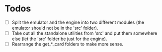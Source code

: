 # Todos

- [ ] Split the emulator and the engine into two different modules (the emulator should not be in the 'src' folder).
- [ ] Take out all the standalone utilities from 'src' and put them somewhere else (let the 'src' folder be just for the engine).
- [ ] Rearrange the get_*_card folders to make more sense.